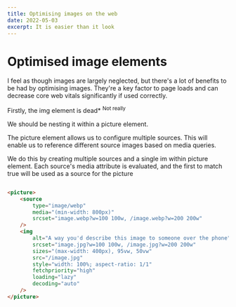 ```yaml
---
title: Optimising images on the web
date: 2022-05-03
excerpt: It is easier than it look 
---
```

# Optimised image elements

I feel as though images are largely neglected, but there's a lot of benefits to be had by optimising images. They're a key factor to page loads and can decrease core web vitals significantly if used correctly.

Firstly, the img element is dead* <sup>Not really</sup>

We should be nesting it within a picture element.

The picture element allows us to configure multiple sources. This will enable us to reference different source images based on media queries.

We do this by creating multiple sources and a single im within picture element. Each source's media attribute is evaluated, and the first to match true will be used as a source for the picture

```html

<picture>
	<source
		type="image/webp"
		media="(min-width: 800px)"
		srcset="image.webp?w=100 100w, /image.webp?w=200 200w" 
	/>
	<img
		alt="A way you'd describe this image to someone over the phone"
		srcset="image.jpg?w=100 100w, /image.jpg?w=200 200w"
		sizes="(max-width: 400px), 95vw, 50vw"
		src="/image.jpg"
		style="width: 100%; aspect-ratio: 1/1"
		fetchpriority="high"
		loading="lazy"
		decoding="auto"
	/>
</picture>
		

```
